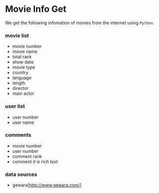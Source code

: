 # Movie Info Get
We get the following infomation of movies from the internet using `Python`.
### movie list
* movie number
* movie name
* total rank
* show date
* movie type
* country
* language
* length
* director
* main actor

### user list
* user number
* user name

### comments
* movie number
* user number
* comment rank
* comment *it is rich text*

### data sources
* gewara[http://www.gewara.com/]
